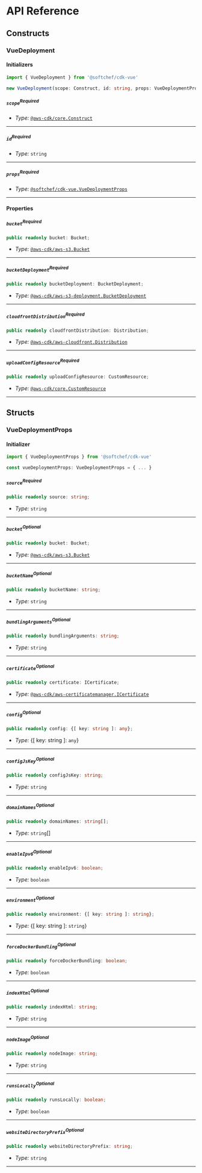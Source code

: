 # API Reference <a name="API Reference"></a>

## Constructs <a name="Constructs"></a>

### VueDeployment <a name="@softchef/cdk-vue.VueDeployment"></a>

#### Initializers <a name="@softchef/cdk-vue.VueDeployment.Initializer"></a>

```typescript
import { VueDeployment } from '@softchef/cdk-vue'

new VueDeployment(scope: Construct, id: string, props: VueDeploymentProps)
```

##### `scope`<sup>Required</sup> <a name="@softchef/cdk-vue.VueDeployment.parameter.scope"></a>

- *Type:* [`@aws-cdk/core.Construct`](#@aws-cdk/core.Construct)

---

##### `id`<sup>Required</sup> <a name="@softchef/cdk-vue.VueDeployment.parameter.id"></a>

- *Type:* `string`

---

##### `props`<sup>Required</sup> <a name="@softchef/cdk-vue.VueDeployment.parameter.props"></a>

- *Type:* [`@softchef/cdk-vue.VueDeploymentProps`](#@softchef/cdk-vue.VueDeploymentProps)

---



#### Properties <a name="Properties"></a>

##### `bucket`<sup>Required</sup> <a name="@softchef/cdk-vue.VueDeployment.property.bucket"></a>

```typescript
public readonly bucket: Bucket;
```

- *Type:* [`@aws-cdk/aws-s3.Bucket`](#@aws-cdk/aws-s3.Bucket)

---

##### `bucketDeployment`<sup>Required</sup> <a name="@softchef/cdk-vue.VueDeployment.property.bucketDeployment"></a>

```typescript
public readonly bucketDeployment: BucketDeployment;
```

- *Type:* [`@aws-cdk/aws-s3-deployment.BucketDeployment`](#@aws-cdk/aws-s3-deployment.BucketDeployment)

---

##### `cloudfrontDistribution`<sup>Required</sup> <a name="@softchef/cdk-vue.VueDeployment.property.cloudfrontDistribution"></a>

```typescript
public readonly cloudfrontDistribution: Distribution;
```

- *Type:* [`@aws-cdk/aws-cloudfront.Distribution`](#@aws-cdk/aws-cloudfront.Distribution)

---

##### `uploadConfigResource`<sup>Required</sup> <a name="@softchef/cdk-vue.VueDeployment.property.uploadConfigResource"></a>

```typescript
public readonly uploadConfigResource: CustomResource;
```

- *Type:* [`@aws-cdk/core.CustomResource`](#@aws-cdk/core.CustomResource)

---


## Structs <a name="Structs"></a>

### VueDeploymentProps <a name="@softchef/cdk-vue.VueDeploymentProps"></a>

#### Initializer <a name="[object Object].Initializer"></a>

```typescript
import { VueDeploymentProps } from '@softchef/cdk-vue'

const vueDeploymentProps: VueDeploymentProps = { ... }
```

##### `source`<sup>Required</sup> <a name="@softchef/cdk-vue.VueDeploymentProps.property.source"></a>

```typescript
public readonly source: string;
```

- *Type:* `string`

---

##### `bucket`<sup>Optional</sup> <a name="@softchef/cdk-vue.VueDeploymentProps.property.bucket"></a>

```typescript
public readonly bucket: Bucket;
```

- *Type:* [`@aws-cdk/aws-s3.Bucket`](#@aws-cdk/aws-s3.Bucket)

---

##### `bucketName`<sup>Optional</sup> <a name="@softchef/cdk-vue.VueDeploymentProps.property.bucketName"></a>

```typescript
public readonly bucketName: string;
```

- *Type:* `string`

---

##### `bundlingArguments`<sup>Optional</sup> <a name="@softchef/cdk-vue.VueDeploymentProps.property.bundlingArguments"></a>

```typescript
public readonly bundlingArguments: string;
```

- *Type:* `string`

---

##### `certificate`<sup>Optional</sup> <a name="@softchef/cdk-vue.VueDeploymentProps.property.certificate"></a>

```typescript
public readonly certificate: ICertificate;
```

- *Type:* [`@aws-cdk/aws-certificatemanager.ICertificate`](#@aws-cdk/aws-certificatemanager.ICertificate)

---

##### `config`<sup>Optional</sup> <a name="@softchef/cdk-vue.VueDeploymentProps.property.config"></a>

```typescript
public readonly config: {[ key: string ]: any};
```

- *Type:* {[ key: string ]: `any`}

---

##### `configJsKey`<sup>Optional</sup> <a name="@softchef/cdk-vue.VueDeploymentProps.property.configJsKey"></a>

```typescript
public readonly configJsKey: string;
```

- *Type:* `string`

---

##### `domainNames`<sup>Optional</sup> <a name="@softchef/cdk-vue.VueDeploymentProps.property.domainNames"></a>

```typescript
public readonly domainNames: string[];
```

- *Type:* `string`[]

---

##### `enableIpv6`<sup>Optional</sup> <a name="@softchef/cdk-vue.VueDeploymentProps.property.enableIpv6"></a>

```typescript
public readonly enableIpv6: boolean;
```

- *Type:* `boolean`

---

##### `environment`<sup>Optional</sup> <a name="@softchef/cdk-vue.VueDeploymentProps.property.environment"></a>

```typescript
public readonly environment: {[ key: string ]: string};
```

- *Type:* {[ key: string ]: `string`}

---

##### `forceDockerBundling`<sup>Optional</sup> <a name="@softchef/cdk-vue.VueDeploymentProps.property.forceDockerBundling"></a>

```typescript
public readonly forceDockerBundling: boolean;
```

- *Type:* `boolean`

---

##### `indexHtml`<sup>Optional</sup> <a name="@softchef/cdk-vue.VueDeploymentProps.property.indexHtml"></a>

```typescript
public readonly indexHtml: string;
```

- *Type:* `string`

---

##### `nodeImage`<sup>Optional</sup> <a name="@softchef/cdk-vue.VueDeploymentProps.property.nodeImage"></a>

```typescript
public readonly nodeImage: string;
```

- *Type:* `string`

---

##### `runsLocally`<sup>Optional</sup> <a name="@softchef/cdk-vue.VueDeploymentProps.property.runsLocally"></a>

```typescript
public readonly runsLocally: boolean;
```

- *Type:* `boolean`

---

##### `websiteDirectoryPrefix`<sup>Optional</sup> <a name="@softchef/cdk-vue.VueDeploymentProps.property.websiteDirectoryPrefix"></a>

```typescript
public readonly websiteDirectoryPrefix: string;
```

- *Type:* `string`

---



